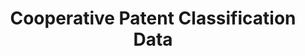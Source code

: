 ---
layout: default
bigquery: https://console.cloud.google.com/bigquery?p=patents-public-data&d=cpc&page=dataset
citation: '“Cooperative Patent Classification” by the EPO and USPTO, for public use. '
contributors: EPO, USPTO
cost: None
description: Cooperative Patent Classification Data contains the scheme and definitions
  of the Cooperative Patent Classification system for classifying patent documents.
  The CPC is the result of a partnership between the EPO and the USPTO in their joint
  effort to develop a common, internationally compatible classification system for
  technical documents, in particular patent publications, which will be used by both
  offices in the patent granting process
documentation: https://www.cooperativepatentclassification.org/cpcSchemeAndDefinitions
last_edit: 04/09/2022, 09:08:48
location: https://www.cooperativepatentclassification.org/index
maintained_by: USPTO, EPO
schema_fields:
- title_part
- date_revised
- residual_references
- residualReferences
- informative_references
- child_groups
- synonyms
- applicationReferences
- breakdown_code
- childGroups
- notAllocatable
- limiting_references
- dateRevised
- parents
- status
- symbol
- application_references
- sizeCache
- limitingReferences
- definition
- title_full
- additional_only
- glossary
- titleFull
- ipcConcordant
- level
- children
- ipc_concordant
- breakdownCode
- informativeReferences
- not_allocatable
- titlePart
shortname: cooperative_patent_classification
tags:
- patents
- science
title: Cooperative Patent Classification Data
uuid: 984374a7-16e9-4b35-9445-458daceb01bf
---